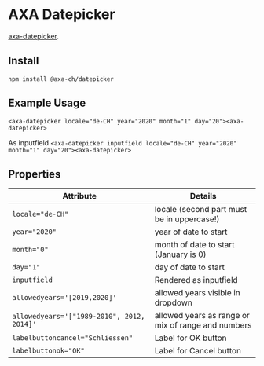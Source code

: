 # AXA Datepicker

[axa-datepicker](https://github.com/axa-ch/patterns-library/blob/develop-v2/src/components/20-molecules/datepicker/README.md).

## Install

`npm install @axa-ch/datepicker`

## Example Usage

`<axa-datepicker locale="de-CH" year="2020" month="1" day="20"><axa-datepicker>`

As inputfield
`<axa-datepicker inputfield locale="de-CH" year="2020" month="1" day="20"><axa-datepicker>`

## Properties

| Attribute                                  | Details                                            |
| ------------------------------------------ | -------------------------------------------------- |
| `locale="de-CH"`                           | locale (second part must be in uppercase!)         |
| `year="2020"`                              | year of date to start                              |
| `month="0"`                                | month of date to start (January is 0)              |
| `day="1"`                                  | day of date to start                               |
| `inputfield`                               | Rendered as inputfield                             |
| `allowedyears='[2019,2020]'`               | allowed years visible in dropdown                  |
| `allowedyears='["1989-2010", 2012, 2014]'` | allowed years as range or mix of range and numbers |
| `labelbuttoncancel="Schliessen"`           | Label for OK button                                |
| `labelbuttonok="OK"`                       | Label for Cancel button                            |
